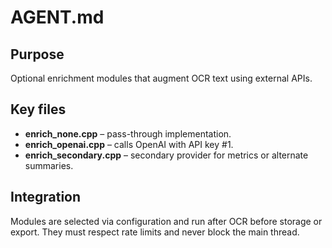# AGENT.md

## Purpose
Optional enrichment modules that augment OCR text using external APIs.

## Key files
- **enrich_none.cpp** – pass-through implementation.
- **enrich_openai.cpp** – calls OpenAI with API key #1.
- **enrich_secondary.cpp** – secondary provider for metrics or alternate summaries.

## Integration
Modules are selected via configuration and run after OCR before storage or export. They must respect rate limits and never block the main thread.

